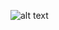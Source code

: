 ![alt text](https://media.istockphoto.com/vectors/under-construction-website-page-with-black-and-yellow-striped-borders-vector-id1079725844)
